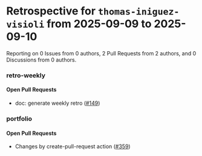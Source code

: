 # Retrospective for `thomas-iniguez-visioli` from 2025-09-09 to 2025-09-10

Reporting on 0 Issues from 0 authors, 2 Pull Requests from 2 authors, and 0 Discussions from 0 authors.


### retro-weekly

#### Open Pull Requests

- doc: generate weekly retro ([#149](https://github.com/thomas-iniguez-visioli/retro-weekly/pull/149))

### portfolio

#### Open Pull Requests

- Changes by create-pull-request action ([#359](https://github.com/thomas-iniguez-visioli/portfolio/pull/359))